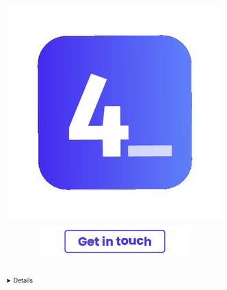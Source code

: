 <div align="center">
  <img align="center" src="https://raw.githubusercontent.com/4lysson-a/4lysson-a/main/assets/logo_idle.gif">
</div>

<br />

<a href="mailto:contato@alysson.dev">
  <div style="height: 100px;" align="center" />
    <img style="width: 350px; padding-top: -100px;" src="./assets/get_in_touch_idle_solid.gif" />
  </div>
<a/>

</br>

<details>
  <summary>🧐 𝚜𝚝𝚊𝚝𝚜</summary>
  
  </br>
  
  [![Top Langs](https://github-readme-stats.vercel.app/api/top-langs/?username=anuraghazra&layout=compact&theme=dark)](https://github.com/anuraghazra/github-readme-stats)
  
  ![4lysson-a's Stats](https://github-readme-stats.vercel.app/api?username=4lysson-a&theme=dark&show_icons=true&hide_border=true&count_private=true)
</details>
